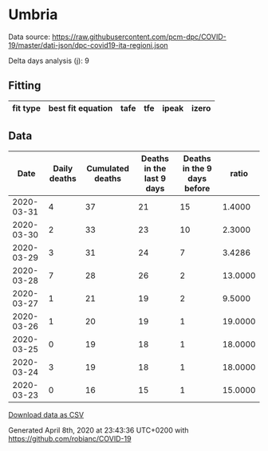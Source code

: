 # Umbria

Data source: https://raw.githubusercontent.com/pcm-dpc/COVID-19/master/dati-json/dpc-covid19-ita-regioni.json

Delta days analysis (j): 9

## Fitting 
|fit type|best fit equation|tafe|tfe|ipeak|izero|
|-------|-----|--------|------|---|---|

## Data
|Date|Daily deaths|Cumulated deaths|Deaths in the last 9 days|Deaths in the 9 days before|ratio|
|----|----------|-----------|-------|--------------------|-----|
|2020-03-31|4|37|21|15|1.4000|
|2020-03-30|2|33|23|10|2.3000|
|2020-03-29|3|31|24|7|3.4286|
|2020-03-28|7|28|26|2|13.0000|
|2020-03-27|1|21|19|2|9.5000|
|2020-03-26|1|20|19|1|19.0000|
|2020-03-25|0|19|18|1|18.0000|
|2020-03-24|3|19|18|1|18.0000|
|2020-03-23|0|16|15|1|15.0000|

[Download data as CSV](COVID-19_umbria_j9_2020-03-31.csv)

Generated April 8th, 2020 at 23:43:36 UTC+0200 with https://github.com/robianc/COVID-19
